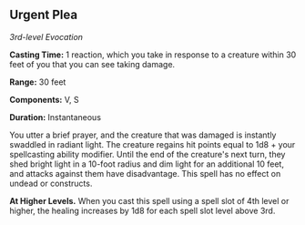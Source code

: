 ## Urgent Plea

*3rd-level Evocation*

**Casting Time:** 1 reaction, which you take in response to a creature within 30 feet of you that you can see taking damage.

**Range:** 30 feet

**Components:** V, S

**Duration:** Instantaneous

You utter a brief prayer, and the creature that was damaged is instantly swaddled in radiant light. The creature regains hit points equal to 1d8 + your spellcasting ability modifier. Until the end of the creature's next turn, they shed bright light in a 10-foot radius and dim light for an additional 10 feet, and attacks against them have disadvantage. This spell has no effect on undead or constructs. 

**At Higher Levels.** When you cast this spell using a spell slot of 4th level or higher, the healing increases by 1d8 for each spell slot level above 3rd.
